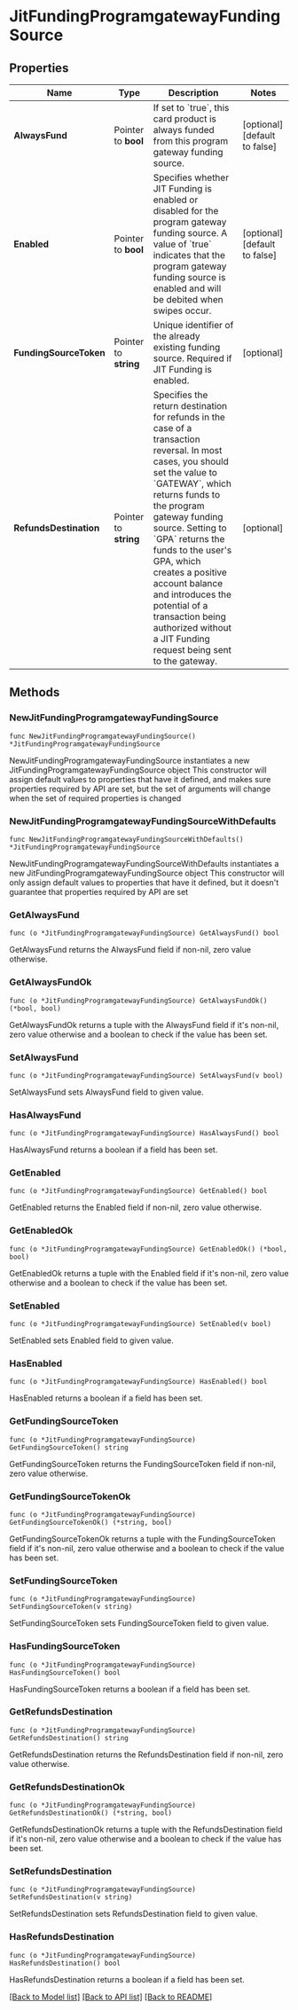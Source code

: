 # JitFundingProgramgatewayFundingSource

## Properties

Name | Type | Description | Notes
------------ | ------------- | ------------- | -------------
**AlwaysFund** | Pointer to **bool** | If set to &#x60;true&#x60;, this card product is always funded from this program gateway funding source. | [optional] [default to false]
**Enabled** | Pointer to **bool** | Specifies whether JIT Funding is enabled or disabled for the program gateway funding source. A value of &#x60;true&#x60; indicates that the program gateway funding source is enabled and will be debited when swipes occur. | [optional] [default to false]
**FundingSourceToken** | Pointer to **string** | Unique identifier of the already existing funding source. Required if JIT Funding is enabled. | [optional] 
**RefundsDestination** | Pointer to **string** | Specifies the return destination for refunds in the case of a transaction reversal. In most cases, you should set the value to &#x60;GATEWAY&#x60;, which returns funds to the program gateway funding source. Setting to &#x60;GPA&#x60; returns the funds to the user&#39;s GPA, which creates a positive account balance and introduces the potential of a transaction being authorized without a JIT Funding request being sent to the gateway. | [optional] 

## Methods

### NewJitFundingProgramgatewayFundingSource

`func NewJitFundingProgramgatewayFundingSource() *JitFundingProgramgatewayFundingSource`

NewJitFundingProgramgatewayFundingSource instantiates a new JitFundingProgramgatewayFundingSource object
This constructor will assign default values to properties that have it defined,
and makes sure properties required by API are set, but the set of arguments
will change when the set of required properties is changed

### NewJitFundingProgramgatewayFundingSourceWithDefaults

`func NewJitFundingProgramgatewayFundingSourceWithDefaults() *JitFundingProgramgatewayFundingSource`

NewJitFundingProgramgatewayFundingSourceWithDefaults instantiates a new JitFundingProgramgatewayFundingSource object
This constructor will only assign default values to properties that have it defined,
but it doesn't guarantee that properties required by API are set

### GetAlwaysFund

`func (o *JitFundingProgramgatewayFundingSource) GetAlwaysFund() bool`

GetAlwaysFund returns the AlwaysFund field if non-nil, zero value otherwise.

### GetAlwaysFundOk

`func (o *JitFundingProgramgatewayFundingSource) GetAlwaysFundOk() (*bool, bool)`

GetAlwaysFundOk returns a tuple with the AlwaysFund field if it's non-nil, zero value otherwise
and a boolean to check if the value has been set.

### SetAlwaysFund

`func (o *JitFundingProgramgatewayFundingSource) SetAlwaysFund(v bool)`

SetAlwaysFund sets AlwaysFund field to given value.

### HasAlwaysFund

`func (o *JitFundingProgramgatewayFundingSource) HasAlwaysFund() bool`

HasAlwaysFund returns a boolean if a field has been set.

### GetEnabled

`func (o *JitFundingProgramgatewayFundingSource) GetEnabled() bool`

GetEnabled returns the Enabled field if non-nil, zero value otherwise.

### GetEnabledOk

`func (o *JitFundingProgramgatewayFundingSource) GetEnabledOk() (*bool, bool)`

GetEnabledOk returns a tuple with the Enabled field if it's non-nil, zero value otherwise
and a boolean to check if the value has been set.

### SetEnabled

`func (o *JitFundingProgramgatewayFundingSource) SetEnabled(v bool)`

SetEnabled sets Enabled field to given value.

### HasEnabled

`func (o *JitFundingProgramgatewayFundingSource) HasEnabled() bool`

HasEnabled returns a boolean if a field has been set.

### GetFundingSourceToken

`func (o *JitFundingProgramgatewayFundingSource) GetFundingSourceToken() string`

GetFundingSourceToken returns the FundingSourceToken field if non-nil, zero value otherwise.

### GetFundingSourceTokenOk

`func (o *JitFundingProgramgatewayFundingSource) GetFundingSourceTokenOk() (*string, bool)`

GetFundingSourceTokenOk returns a tuple with the FundingSourceToken field if it's non-nil, zero value otherwise
and a boolean to check if the value has been set.

### SetFundingSourceToken

`func (o *JitFundingProgramgatewayFundingSource) SetFundingSourceToken(v string)`

SetFundingSourceToken sets FundingSourceToken field to given value.

### HasFundingSourceToken

`func (o *JitFundingProgramgatewayFundingSource) HasFundingSourceToken() bool`

HasFundingSourceToken returns a boolean if a field has been set.

### GetRefundsDestination

`func (o *JitFundingProgramgatewayFundingSource) GetRefundsDestination() string`

GetRefundsDestination returns the RefundsDestination field if non-nil, zero value otherwise.

### GetRefundsDestinationOk

`func (o *JitFundingProgramgatewayFundingSource) GetRefundsDestinationOk() (*string, bool)`

GetRefundsDestinationOk returns a tuple with the RefundsDestination field if it's non-nil, zero value otherwise
and a boolean to check if the value has been set.

### SetRefundsDestination

`func (o *JitFundingProgramgatewayFundingSource) SetRefundsDestination(v string)`

SetRefundsDestination sets RefundsDestination field to given value.

### HasRefundsDestination

`func (o *JitFundingProgramgatewayFundingSource) HasRefundsDestination() bool`

HasRefundsDestination returns a boolean if a field has been set.


[[Back to Model list]](../README.md#documentation-for-models) [[Back to API list]](../README.md#documentation-for-api-endpoints) [[Back to README]](../README.md)


